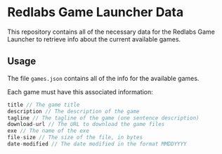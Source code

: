 # Redlabs Game Launcher Data

This repository contains all of the necessary data for the Redlabs Game Launcher to retrieve info about the current available games.

## Usage

The file `games.json` contains all of the info for the available games.

Each game must have this associated information:
```csharp
title // The game title
description // The description of the game
tagline // The tagline of the game (one sentence description)
download-url // The URL to download the game files
exe // The name of the exe
file-size // The size of the file, in bytes
date-modified // The date modified in the format MMDDYYYY
```
